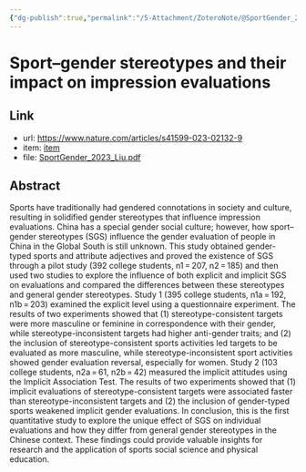 ```yaml
---
{"dg-publish":true,"permalink":"/5-Attachment/ZoteroNote/@SportGender_2023_Liu/","title":"Sport–gender stereotypes and their impact on impression evaluations"}
---
```


# Sport–gender stereotypes and their impact on impression evaluations
## Link
- url: https://www.nature.com/articles/s41599-023-02132-9
- item: [item](zotero://select/library/items/ZQ9D4P3K)
- file: [SportGender_2023_Liu.pdf](zotero://open-pdf/library/items/C3R8VZLS)
## Abstract
Sports have traditionally had gendered connotations in society and culture, resulting in solidified gender stereotypes that influence impression evaluations. China has a special gender social culture; however, how sport–gender stereotypes (SGS) influence the gender evaluation of people in China in the Global South is still unknown. This study obtained gender-typed sports and attribute adjectives and proved the existence of SGS through a pilot study (392 college students, n1 = 207, n2 = 185) and then used two studies to explore the influence of both explicit and implicit SGS on evaluations and compared the differences between these stereotypes and general gender stereotypes. Study 1 (395 college students, n1a = 192, n1b = 203) examined the explicit level using a questionnaire experiment. The results of two experiments showed that (1) stereotype-consistent targets were more masculine or feminine in correspondence with their gender, while stereotype-inconsistent targets had higher anti-gender traits; and (2) the inclusion of stereotype-consistent sports activities led targets to be evaluated as more masculine, while stereotype-inconsistent sport activities showed gender evaluation reversal, especially for women. Study 2 (103 college students, n2a = 61, n2b = 42) measured the implicit attitudes using the Implicit Association Test. The results of two experiments showed that (1) implicit evaluations of stereotype-consistent targets were associated faster than stereotype-inconsistent targets and (2) the inclusion of gender-typed sports weakened implicit gender evaluations. In conclusion, this is the first quantitative study to explore the unique effect of SGS on individual evaluations and how they differ from general gender stereotypes in the Chinese context. These findings could provide valuable insights for research and the application of sports social science and physical education.